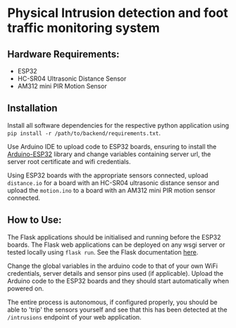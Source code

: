 # Physical Intrusion detection and foot traffic monitoring system

## Hardware Requirements:
* ESP32
* HC-SR04 Ultrasonic Distance Sensor
* AM312 mini PIR Motion Sensor

## Installation
Install all software dependencies for the respective python application using `pip install -r /path/to/backend/requirements.txt`.

Use Arduino IDE to upload code to ESP32 boards, ensuring to install the [Arduino-ESP32](https://docs.espressif.com/projects/arduino-esp32/en/latest/installing.html) library and change variables containing server url, the server root certificate and wifi credentials.

Using ESP32 boards with the appropriate sensors connected, upload `distance.io` for a board with an HC-SR04 ultrasonic distance sensor and upload the `motion.ino` to a board with an AM312 mini PIR motion sensor connected.

## How to Use:
The Flask applications should be initialised and running before the ESP32 boards.
The Flask web applications can be deployed on any wsgi server or tested locally using `flask run`. See the Flask documentation [here](https://flask.palletsprojects.com/en/3.0.x/quickstart/).

Change the global variables in the arduino code to that of your own WiFi credentials, server details and sensor pins used (if applicable). Upload the Arduino code to the ESP32 boards and they should start automatically when powered on.

The entire process is autonomous, if configured properly, you should be able to 'trip' the sensors yourself and see that this has been detected at the `/intrusions` endpoint of your web application.